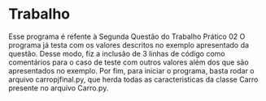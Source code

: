 # Trabalho

Esse programa é refente à Segunda Questão do Trabalho Prático 02
O programa já testa com os valores descritos no exemplo apresentado da questão. Desse modo, fiz a inclusão de 3 linhas de código como comentários para o caso de teste com outros valores além dos que são apresentados no exemplo. Por fim, para iniciar o programa, basta rodar o arquivo carropjfinal.py, que herda todas as caracteristicas da classe Carro presente no arquivo Carro.py.
